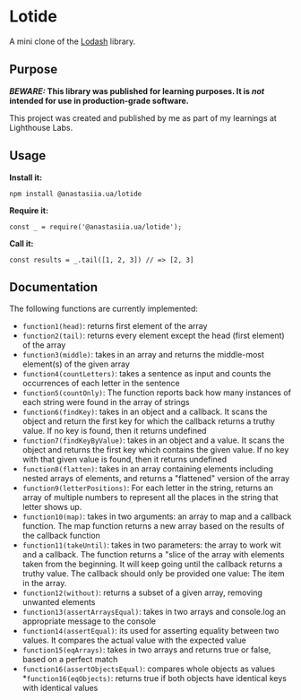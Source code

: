 # Lotide

A mini clone of the [Lodash](https://lodash.com) library.

## Purpose

**_BEWARE:_ This library was published for learning purposes. It is _not_ intended for use in production-grade software.**

This project was created and published by me as part of my learnings at Lighthouse Labs. 

## Usage

**Install it:**

`npm install @anastasiia.ua/lotide`

**Require it:**

`const _ = require('@anastasiia.ua/lotide');`

**Call it:**

`const results = _.tail([1, 2, 3]) // => [2, 3]`

## Documentation

The following functions are currently implemented:

* `function1(head)`: returns first element of the array
* `function2(tail)`: returns every element except the head (first element) of the array
* `function3(middle)`: takes in an array and returns the middle-most element(s) of the given array
* `function4(countLetters)`: takes a sentence as input and counts the occurrences of each letter in the sentence
* `function5(countOnly)`: The function reports back how many instances of each string were found in the array of strings
* `function6(findKey)`: takes in an object and a callback. It scans the object and return the first key for which the callback returns a truthy value. If no key is found, then it returns undefined
* `function7(findKeyByValue)`:  takes in an object and a value. It scans the object and returns the first key which contains the given value. If no key with that given value is found, then it returns undefined
* `function8(flatten)`: takes in an array containing elements including nested arrays of elements, and returns a "flattened" version of the array
* `function9(letterPositions)`: For each letter in the string, returns an array of multiple numbers to represent all the places in the string that letter shows up.
* `function10(map)`: takes in two arguments: an array to map and a callback function. The map function returns a new array based on the results of the callback function
* `function11(takeUntil)`: takes in two parameters: the array to work wit and a callback. The function returns a "slice of the array with elements taken from the beginning. It will keep going until the callback returns a truthy value. The callback should only be provided one value: The item in the array.
* `function12(without)`: returns a subset of a given array, removing unwanted elements 
* `function13(assertArraysEqual)`: takes in two arrays and console.log an appropriate message to the console
* `function14(assertEqual)`: its used for asserting equality between two values. It compares the actual value with the expected value
* `function15(eqArrays)`: takes in two arrays and returns true or false, based on a perfect match
* `function16(assertObjectsEqual)`: compares whole objects as values
 *`function16(eqObjects)`: returns true if both objects have identical keys with identical values

